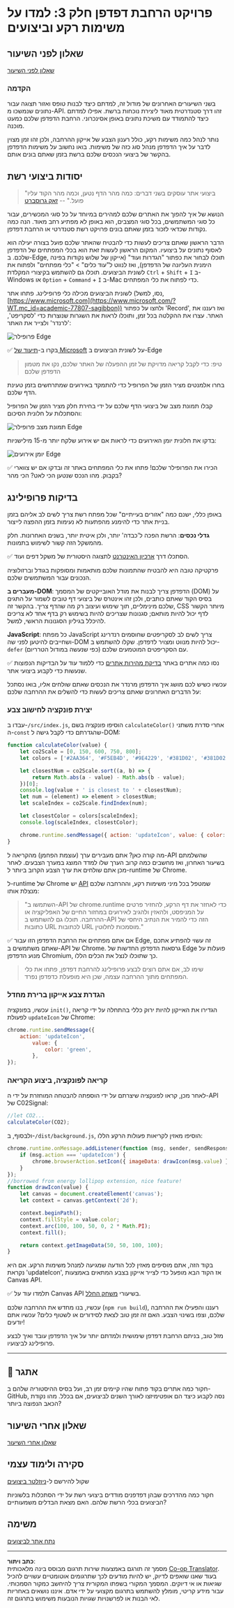 <!--
CO_OP_TRANSLATOR_METADATA:
{
  "original_hash": "f198c6b817b4b2a99749f4662e7cae98",
  "translation_date": "2025-08-27T20:50:44+00:00",
  "source_file": "5-browser-extension/3-background-tasks-and-performance/README.md",
  "language_code": "he"
}
-->
# פרויקט הרחבת דפדפן חלק 3: למדו על משימות רקע וביצועים

## שאלון לפני השיעור

[שאלון לפני השיעור](https://ashy-river-0debb7803.1.azurestaticapps.net/quiz/27)

### הקדמה

בשני השיעורים האחרונים של מודול זה, למדתם כיצד לבנות טופס ואזור תצוגה עבור נתונים שנמשכו מ-API. זהו דרך סטנדרטית מאוד ליצירת נוכחות ברשת. אפילו למדתם כיצד להתמודד עם משיכת נתונים באופן אסינכרוני. הרחבת הדפדפן שלכם כמעט מוכנה.

נותר לנהל כמה משימות רקע, כולל רענון הצבע של אייקון ההרחבה, ולכן זהו זמן מצוין לדבר על איך הדפדפן מנהל סוג כזה של משימות. בואו נחשוב על משימות הדפדפן בהקשר של ביצועי הנכסים שלכם ברשת בזמן שאתם בונים אותם.

## יסודות ביצועי רשת

> "ביצועי אתר עוסקים בשני דברים: כמה מהר הדף נטען, וכמה מהר הקוד עליו פועל." -- [זאק גרוסברט](https://www.smashingmagazine.com/2012/06/javascript-profiling-chrome-developer-tools/)

הנושא של איך להפוך את האתרים שלכם למהירים במיוחד על כל סוגי המכשירים, עבור כל סוגי המשתמשים, בכל סוגי המצבים, הוא באופן לא מפתיע רחב מאוד. הנה כמה נקודות שכדאי לזכור בזמן שאתם בונים פרויקט רשת סטנדרטי או הרחבת דפדפן.

הדבר הראשון שאתם צריכים לעשות כדי להבטיח שהאתר שלכם פועל בצורה יעילה הוא לאסוף נתונים על ביצועיו. המקום הראשון לעשות זאת הוא בכלי המפתחים של הדפדפן שלכם. ב-Edge, תוכלו לבחור את כפתור "הגדרות ועוד" (אייקון של שלוש נקודות בפינה הימנית העליונה של הדפדפן), ואז לנווט ל"עוד כלים" > "כלי מפתחים" ולפתוח את לשונית הביצועים. תוכלו גם להשתמש בקיצורי המקלדת `Ctrl` + `Shift` + `I` ב-Windows או `Option` + `Command` + `I` ב-Mac כדי לפתוח את כלי המפתחים.

לשונית הביצועים מכילה כלי פרופילינג. פתחו אתר (נסו, למשל, [https://www.microsoft.com](https://www.microsoft.com/?WT.mc_id=academic-77807-sagibbon)) ולחצו על כפתור 'Record', ואז רעננו את האתר. עצרו את ההקלטה בכל זמן, ותוכלו לראות את השגרות שנוצרות כדי 'לסקריפט', 'לרנדר' ולצייר את האתר:

![פרופילר Edge](../../../../translated_images/profiler.5a4a62479c5df01cfec9aab74173dba13f91d2c968e1a1ae434c26165792df15.he.png)

✅ בקרו ב-[תיעוד של Microsoft](https://docs.microsoft.com/microsoft-edge/devtools-guide/performance/?WT.mc_id=academic-77807-sagibbon) על לשונית הביצועים ב-Edge

> טיפ: כדי לקבל קריאה מדויקת של זמן ההפעלה של האתר שלכם, נקו את מטמון הדפדפן שלכם

בחרו אלמנטים מציר הזמן של הפרופיל כדי להתמקד באירועים שמתרחשים בזמן טעינת הדף שלכם.

קבלו תמונת מצב של ביצועי הדף שלכם על ידי בחירת חלק מציר הזמן של הפרופיל והסתכלות על חלונית הסיכום:

![תמונת מצב פרופילר Edge](../../../../translated_images/snapshot.97750180ebcad73794a3594b36925eb5c8dbaac9e03fec7f9b974188c9ac63c7.he.png)

בדקו את חלונית יומן האירועים כדי לראות אם יש אירוע שלקח יותר מ-15 מילישניות:

![יומן אירועים Edge](../../../../translated_images/log.804026979f3707e00eebcfa028b2b5a88cec6292f858767bb6703afba65a7d9c.he.png)

✅ הכירו את הפרופילר שלכם! פתחו את כלי המפתחים באתר זה ובדקו אם יש צווארי בקבוק. מהו הנכס שנטען הכי לאט? הכי מהר?

## בדיקות פרופילינג

באופן כללי, ישנם כמה "אזורים בעייתיים" שכל מפתח רשת צריך לשים לב אליהם בזמן בניית אתר כדי להימנע מהפתעות לא נעימות בזמן ההפצה לייצור.

**גדלי נכסים**: הרשת הפכה ל'כבדה' יותר, ולכן איטית יותר, בשנים האחרונות. חלק מהמשקל הזה קשור לשימוש בתמונות.

✅ הסתכלו דרך [ארכיון האינטרנט](https://httparchive.org/reports/page-weight) לתצוגה היסטורית של משקל דפים ועוד.

פרקטיקה טובה היא להבטיח שהתמונות שלכם מותאמות ומסופקות בגודל וברזולוציה הנכונים עבור המשתמשים שלכם.

**מעברים ב-DOM**: הדפדפן צריך לבנות את מודל האובייקטים של המסמך (DOM) על בסיס הקוד שאתם כותבים, ולכן זהו אינטרס של ביצועי דף טובים לשמור על התגים שלכם מינימליים, תוך שימוש ועיצוב רק מה שהדף צריך. בהקשר זה, CSS מיותר הקשור לדף יכול להיות מותאם; סגנונות שצריכים להיות בשימוש רק בדף אחד לא צריכים להיכלל בגיליון הסגנונות הראשי, למשל.

**JavaScript**: כל מפתח JavaScript צריך לשים לב לסקריפטים שחוסמים רנדרינג ושחייבים להיטען לפני שה-DOM יכול להיות מנווט ומצויר לדפדפן. שקלו להשתמש ב-`defer` עם הסקריפטים המוטמעים שלכם (כפי שנעשה במודול הטרריום).

✅ נסו כמה אתרים באתר [בדיקת מהירות אתרים](https://www.webpagetest.org/) כדי ללמוד עוד על הבדיקות הנפוצות שנעשות כדי לקבוע ביצועי אתר.

עכשיו כשיש לכם מושג איך הדפדפן מרנדר את הנכסים שאתם שולחים אליו, בואו נסתכל על הדברים האחרונים שאתם צריכים לעשות כדי להשלים את ההרחבה שלכם:

### יצירת פונקציה לחישוב צבע

עבדו ב-`/src/index.js`, הוסיפו פונקציה בשם `calculateColor()` אחרי סדרת משתני ה-`const` שהגדרתם כדי לקבל גישה ל-DOM:

```JavaScript
function calculateColor(value) {
	let co2Scale = [0, 150, 600, 750, 800];
	let colors = ['#2AA364', '#F5EB4D', '#9E4229', '#381D02', '#381D02'];

	let closestNum = co2Scale.sort((a, b) => {
		return Math.abs(a - value) - Math.abs(b - value);
	})[0];
	console.log(value + ' is closest to ' + closestNum);
	let num = (element) => element > closestNum;
	let scaleIndex = co2Scale.findIndex(num);

	let closestColor = colors[scaleIndex];
	console.log(scaleIndex, closestColor);

	chrome.runtime.sendMessage({ action: 'updateIcon', value: { color: closestColor } });
}
```

מה קורה כאן? אתם מעבירים ערך (עוצמת הפחמן) מהקריאה ל-API שהשלמתם בשיעור האחרון, ואז מחשבים כמה קרוב הערך שלו למדד המוצג במערך הצבעים. לאחר מכן אתם שולחים את ערך הצבע הקרוב ביותר ל-runtime של Chrome.

ל-runtime של Chrome יש [API](https://developer.chrome.com/extensions/runtime) שמטפל בכל מיני משימות רקע, וההרחבה שלכם מנצלת אותו:

> "השתמשו ב-API של chrome.runtime כדי לאחזר את דף הרקע, להחזיר פרטים על המניפסט, ולהאזין ולהגיב לאירועים במחזור החיים של האפליקציה או ההרחבה. תוכלו גם להשתמש ב-API הזה כדי להמיר את הנתיב היחסי של כתובות URL לכתובות URL מוסמכות לחלוטין."

✅ אם אתם מפתחים את הרחבת הדפדפן הזו עבור Edge, זה עשוי להפתיע אתכם שאתם משתמשים ב-API של Chrome. גרסאות הדפדפן החדשות של Edge פועלות על מנוע הדפדפן Chromium, כך שתוכלו לנצל את הכלים הללו.

> שימו לב, אם אתם רוצים לבצע פרופילינג להרחבת דפדפן, פתחו את כלי המפתחים מתוך ההרחבה עצמה, שכן היא מופעלת כדפדפן נפרד.

### הגדרת צבע אייקון ברירת מחדל

עכשיו, בפונקציה `init()`, הגדירו את האייקון להיות ירוק כללי בהתחלה על ידי קריאה לפעולת `updateIcon` של Chrome:

```JavaScript
chrome.runtime.sendMessage({
	action: 'updateIcon',
		value: {
			color: 'green',
		},
});
```

### קריאה לפונקציה, ביצוע הקריאה

לאחר מכן, קראו לפונקציה שיצרתם על ידי הוספתה להבטחה המוחזרת על ידי ה-API של C02Signal:

```JavaScript
//let CO2...
calculateColor(CO2);
```

ולבסוף, ב-`/dist/background.js`, הוסיפו מאזין לקריאות פעולות הרקע הללו:

```JavaScript
chrome.runtime.onMessage.addListener(function (msg, sender, sendResponse) {
	if (msg.action === 'updateIcon') {
		chrome.browserAction.setIcon({ imageData: drawIcon(msg.value) });
	}
});
//borrowed from energy lollipop extension, nice feature!
function drawIcon(value) {
	let canvas = document.createElement('canvas');
	let context = canvas.getContext('2d');

	context.beginPath();
	context.fillStyle = value.color;
	context.arc(100, 100, 50, 0, 2 * Math.PI);
	context.fill();

	return context.getImageData(50, 50, 100, 100);
}
```

בקוד הזה, אתם מוסיפים מאזין לכל הודעה שמגיעה למנהל משימות הרקע. אם היא נקראת 'updateIcon', אז הקוד הבא מופעל כדי לצייר אייקון בצבע המתאים באמצעות Canvas API.

✅ תלמדו עוד על Canvas API בשיעורי [משחק החלל](../../6-space-game/2-drawing-to-canvas/README.md).

עכשיו, בנו מחדש את ההרחבה שלכם (`npm run build`), רעננו והפעילו את ההרחבה שלכם, וצפו בשינוי הצבע. האם זה זמן טוב לצאת לסידורים או לשטוף כלים? עכשיו אתם יודעים!

מזל טוב, בניתם הרחבת דפדפן שימושית ולמדתם יותר על איך הדפדפן עובד ואיך לבצע פרופילינג לביצועיו.

---

## 🚀 אתגר

חקור כמה אתרים בקוד פתוח שהיו קיימים זמן רב, ועל בסיס ההיסטוריה שלהם ב-GitHub, נסה לקבוע כיצד הם אופטימיזצו לאורך השנים לביצועים, אם בכלל. מהו נקודת הכאב הנפוצה ביותר?

## שאלון אחרי השיעור

[שאלון אחרי השיעור](https://ashy-river-0debb7803.1.azurestaticapps.net/quiz/28)

## סקירה ולימוד עצמי

שקול להירשם ל-[ניוזלטר ביצועים](https://perf.email/)

חקור כמה מהדרכים שבהן דפדפנים מודדים ביצועי רשת על ידי הסתכלות בלשוניות הביצועים בכלי הרשת שלהם. האם מצאת הבדלים משמעותיים?

## משימה

[נתח אתר לביצועים](assignment.md)

---

**כתב ויתור**:  
מסמך זה תורגם באמצעות שירות תרגום מבוסס בינה מלאכותית [Co-op Translator](https://github.com/Azure/co-op-translator). בעוד שאנו שואפים לדיוק, יש להיות מודעים לכך שתרגומים אוטומטיים עשויים להכיל שגיאות או אי דיוקים. המסמך המקורי בשפתו המקורית צריך להיחשב כמקור הסמכותי. עבור מידע קריטי, מומלץ להשתמש בתרגום מקצועי על ידי אדם. איננו נושאים באחריות לאי הבנות או לפרשנויות שגויות הנובעות משימוש בתרגום זה.